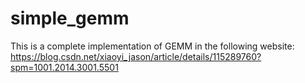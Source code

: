 # simple_gemm

This is a complete implementation of GEMM in the following website:
https://blog.csdn.net/xiaoyi_jason/article/details/115289760?spm=1001.2014.3001.5501

